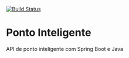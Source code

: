 [![Build Status](https://travis-ci.org/MaxAzevedo/ponto-inteligente-api.svg?branch=master)](https://travis-ci.org/MaxAzevedo/ponto-inteligente-api)

# Ponto Inteligente
API de ponto inteligente com Spring Boot e Java
